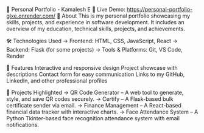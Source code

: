 🚀 Personal Portfolio - Kamalesh E
🔗 Live Demo: https://personal-portfolio-glxe.onrender.com/
📌 About
This is my personal portfolio showcasing my skills, projects, and experience in software development. It includes an overview of my education, technical skills, projects, and achievements.

🛠️ Technologies Used
  -> Frontend: HTML, CSS, JavaScript, React
  -> Backend: Flask (for some projects)
  -> Tools & Platforms: Git, VS Code, Render

🌟 Features
Interactive and responsive design
Project showcase with descriptions
Contact form for easy communication
Links to my GitHub, LinkedIn, and other professional profiles

📂 Projects Highlighted
  -> QR Code Generator – A web tool to generate, style, and save QR codes securely.
  -> Certify – A Flask-based bulk certificate sender via email.
  -> Finance Management – A React-based financial data tracker with interactive charts.
  -> Face Attendance System – A Python Tkinter-based face recognition attendance system with email notifications.

